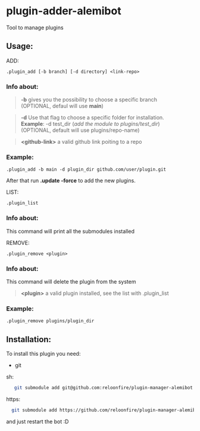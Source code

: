 # plugin-adder-alemibot
Tool to manage plugins

## Usage:
ADD:
```
.plugin_add [-b branch] [-d directory] <link-repo>
```
### Info about:
> **-b** gives you the possibility to choose a specific branch<br>
(OPTIONAL, defaul will use **main**)

> **-d** Use that flag to choose a specific folder for installation.<br>**Example**: -d test_dir (*add the module to plugins/test_dir*)<br>
(OPTIONAL, default will use plugins/repo-name)

> **\<github-link>** a valid github link poiting to a repo

### Example:
```
.plugin_add -b main -d plugin_dir github.com/user/plugin.git
```
After that run **.update -force** to add the new plugins.

LIST:

```
.plugin_list
```
### Info about:
This command will print all the submodules installed 

REMOVE:

```
.plugin_remove <plugin>
```
### Info about:
This command will delete the plugin from the system

> **\<plugin>** a valid plugin installed, see the list with .plugin_list

### Example:
```
.plugin_remove plugins/plugin_dir
  ```
## Installation:
To install this plugin you need:
 - git

 sh:
  ```bash
     git submodule add git@github.com:reloonfire/plugin-manager-alemibot.git plugins/plugin-manager
  ```
  https:
   ```bash
     git submodule add https://github.com/reloonfire/plugin-manager-alemibot.git plugins/plugin-manager
  ```
  and just restart the bot :D
